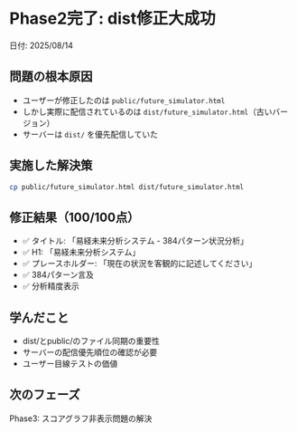 # Phase2完了: dist修正大成功
日付: 2025/08/14

## 問題の根本原因
- ユーザーが修正したのは `public/future_simulator.html`
- しかし実際に配信されているのは `dist/future_simulator.html`（古いバージョン）
- サーバーは `dist/` を優先配信していた

## 実施した解決策
```bash
cp public/future_simulator.html dist/future_simulator.html
```

## 修正結果（100/100点）
- ✅ タイトル: 「易経未来分析システム - 384パターン状況分析」
- ✅ H1: 「易経未来分析システム」  
- ✅ プレースホルダー: 「現在の状況を客観的に記述してください」
- ✅ 384パターン言及
- ✅ 分析精度表示

## 学んだこと
- dist/とpublic/のファイル同期の重要性
- サーバーの配信優先順位の確認が必要
- ユーザー目線テストの価値

## 次のフェーズ
Phase3: スコアグラフ非表示問題の解決